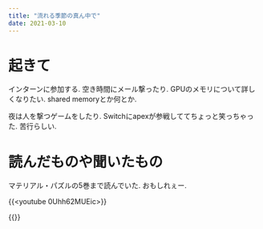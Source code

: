 ```yaml
---
title: "流れる季節の真ん中で"
date: 2021-03-10
---
```


# 起きて
インターンに参加する. 空き時間にメール撃ったり. GPUのメモリについて詳しくなりたい. shared memoryとか何とか.

夜は人を撃つゲームをしたり. Switchにapexが参戦しててちょっと笑っちゃった. 苦行らしい.
# 読んだものや聞いたもの
マテリアル・パズルの5巻まで読んでいた. おもしれぇー.

{{<youtube 0Uhh62MUEic>}}

{{<youtube UNRJyBHziX4>}}